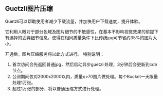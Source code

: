 ## Guetzli图片压缩

Guetzli可以帮助使用者减少下载流量，并加快用户下载速度，提升体验。

它利用人眼对于部分色域及图片细节的不敏感性，在基本不影响视觉效果的前提下有选择的丢弃细节信息，使得在相同质量条件下比传统jpg可节省约35%的图片大小。

开通后，图片压缩服务将以此方式进行。
特别说明：

1. 首次访问会先返回普通jpg，然后启动异步guetzli处理，3分钟后会更新到cdn节点。
2. 公测期间仅对2000x2000以内，质量q>70图片做处理。每个Bucket一天限量处理1万张。
3. 超过1万张的部分，将以普通压缩方式进行处理。

